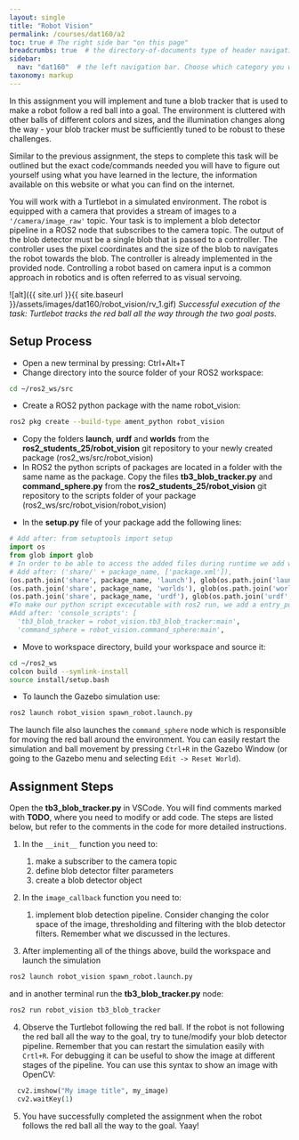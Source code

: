 ```yaml
---
layout: single
title: "Robot Vision"
permalink: /courses/dat160/a2
toc: true # The right side bar "on this page"
breadcrumbs: true  # the directory-of-documents type of header navigation
sidebar:
  nav: "dat160"  # the left navigation bar. Choose which category you want.
taxonomy: markup
---
```


In this assignment you will implement and tune a blob tracker that is used to make a robot follow a red ball into a goal. The environment is cluttered with other balls of different colors and sizes, and the illumination changes along the way - your blob tracker must be sufficiently tuned to be robust to these challenges.

Similar to the previous assignment, the steps to complete this task will be outlined but the exact code/commands needed you will have to figure out yourself using what you have learned in the lecture, the information available on this website or what you can find on the internet.


You will work with a Turtlebot in a simulated environment. The robot is equipped with a camera that provides a stream of images to a ```'/camera/image_raw'``` topic. Your task is to implement a blob detector pipeline in a ROS2 node that subscribes to the camera topic. The output of the blob detector must be a single blob that is passed to a controller. The controller uses the pixel coordinates and the size of the blob to navigates the robot towards the blob. The controller is already implemented in the provided node.
Controlling a robot based on camera input is a common approach in robotics and is often referred to as visual servoing.

![alt]({{ site.url }}{{ site.baseurl }}/assets/images/dat160/robot_vision/rv_1.gif)
_Successful execution of the task: Turtlebot tracks the red ball all the way through the two goal posts._

## Setup Process
* Open a new terminal by pressing: Ctrl+Alt+T
* Change directory into the source folder of your ROS2 workspace:
```bash
cd ~/ros2_ws/src
```
* Create a ROS2 python package with the name robot_vision:
```bash
ros2 pkg create --build-type ament_python robot_vision
```
* Copy the folders **launch**, **urdf** and **worlds** from the **ros2_students_25/robot_vision** git repository to your newly created package (ros2_ws/src/robot_vision)
* In ROS2 the python scripts of packages are located in a folder with the same name as the package. Copy the files **tb3_blob_tracker.py** and **command_sphere.py** from the **ros2_students_25/robot_vision** git repository to the scripts folder of your package (ros2_ws/src/robot_vision/robot_vision)
- In the **setup.py** file of your package add the following lines:
```python
# Add after: from setuptools import setup
import os
from glob import glob
# In order to be able to access the added files during runtime we add we add them to data_files
# Add after: ('share/' + package_name, ['package.xml']),
(os.path.join('share', package_name, 'launch'), glob(os.path.join('launch', '*.launch.py'))),
(os.path.join('share', package_name, 'worlds'), glob(os.path.join('worlds', '*.world'))),
(os.path.join('share', package_name, 'urdf'), glob(os.path.join('urdf', '*.xacro'))),
#To make our python script excecutable with ros2 run, we add a entry_points definition
#Add after: 'console_scripts': [
  'tb3_blob_tracker = robot_vision.tb3_blob_tracker:main',
  'command_sphere = robot_vision.command_sphere:main',
```
* Move to workspace directory, build your workspace and source it:
```bash
cd ~/ros2_ws
colcon build --symlink-install
source install/setup.bash 
```
* To launch the Gazebo simulation use:
```bash
ros2 launch robot_vision spawn_robot.launch.py
```
The launch file also launches the ```command_sphere``` node which is responsible for moving the red ball around the environment. You can easily restart the simulation and ball movement by pressing ```Ctrl+R``` in the Gazebo Window (or going to the Gazebo menu and selecting ```Edit -> Reset World```).

## Assignment Steps
Open the **tb3_blob_tracker.py** in VSCode.
You will find comments marked with **TODO**, where you need to modify or add code. The steps are listed below, but refer to the comments in the code for more detailed instructions.
1. In the ```__init__``` function you need to:
    1. make a subscriber to the camera topic
    2. define blob detector filter parameters
    3. create a blob detector object

2. In the ``image_callback`` function you need to:
    1. implement blob detection pipeline. Consider changing the color space of the image, thresholding and filtering with the blob detector filters. Remember what we discussed in the lectures.

3. After implementing all of the things above, build the workspace and launch the simulation
```bash
ros2 launch robot_vision spawn_robot.launch.py
```
and in another terminal run the **tb3_blob_tracker.py** node:
 ```bash
ros2 run robot_vision tb3_blob_tracker
```

4. Observe the Turtlebot following the red ball. If the robot is not following the red ball all the way to the goal, try to tune/modify your blob detector pipeline. Remember that you can restart the simulation easily with ``Crtl+R``. For debugging it can be useful to show the image at different stages of the pipeline. You can use this syntax to show an image with OpenCV:
```python
  cv2.imshow("My image title", my_image)
  cv2.waitKey(1)
```

5. You have successfully completed the assignment when the robot follows the red ball all the way to the goal. Yaay!

